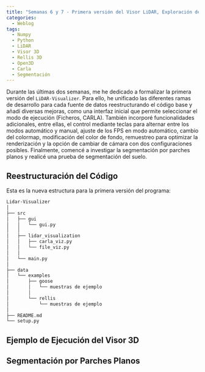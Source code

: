```yaml
---
title: "Semanas 6 y 7 - Primera versión del Visor LiDAR, Exploración de Segmentación por Parches Planos"
categories:
  - Weblog
tags:
  - Numpy
  - Python
  - LiDAR
  - Visor 3D
  - Rellis 3D
  - Open3D
  - Carla
  - Segmentación
---
```


Durante las últimas dos semanas, me he dedicado a formalizar la primera versión del `LiDAR-Visualizer`. Para ello, he unificado las diferentes ramas de desarrollo para cada fuente de datos reestructurando el código base y añadí diversas mejoras, como una interfaz inicial que permite seleccionar el modo de ejecución (Ficheros, CARLA). También incorporé funcionalidades adicionales, entre ellas, el control mediante teclas para alternar entre los modos automático y manual, ajuste de los FPS en modo automático, cambio del colormap, modificación del color de fondo, remuestreo para optimizar la renderización y la opción de cambiar de cámara con dos configuraciones posibles. Finalmente, comencé a investigar la segmentación por parches planos y realicé una prueba de segmentación del suelo.

## Reestructuración del Código

Esta es la nueva estructura para la primera versión del programa:

```bash
Lidar-Visualizer
│
├── src
│   ├── gui
│   │   └── gui.py
│   │
│   ├── lidar_visualization
│   │   ├── carla_viz.py
│   │   └── file_viz.py
│   │
│   └── main.py
│
├── data
│   └── examples
│       ├── goose
│       │   └── muestras de ejemplo
│       │
│       └── rellis
│           └── muestras de ejemplo
│
├── README.md
└── setup.py
```

## Ejemplo de Ejecución del Visor 3D

## Segmentación por Parches Planos



